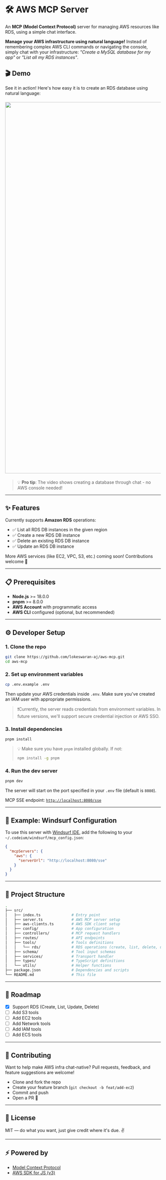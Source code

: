 # 🛠️ AWS MCP Server

An **MCP (Model Context Protocol)** server for managing AWS resources like RDS, using a simple chat interface.

**Manage your AWS infrastructure using natural language!** Instead of remembering complex AWS CLI commands or navigating the console, simply chat with your infrastructure: _"Create a MySQL database for my app"_ or _"List all my RDS instances"_.

## 🎬 Demo

See it in action! Here's how easy it is to create an RDS database using natural language:

<div align="center" style="margin-top:20px;margin-bottom:20px;">
<img src="https://github.com/user-attachments/assets/508ab998-aed9-481f-b4bf-015597cefbc2" width="1200" alt="demo"/>
</div>

> 💡 **Pro tip**: The video shows creating a database through chat - no AWS console needed!

---

## ✨ Features

Currently supports **Amazon RDS** operations:

- ✅ List all RDS DB instances in the given region
- ✅ Create a new RDS DB instance
- ✅ Delete an existing RDS DB instance
- ✅ Update an RDS DB instance

More AWS services (like EC2, VPC, S3, etc.) coming soon! Contributions welcome 🚀

---

## 📋 Prerequisites

- **Node.js** >= 18.0.0
- **pnpm** >= 8.0.0
- **AWS Account** with programmatic access
- **AWS CLI** configured (optional, but recommended)

---

## ⚙️ Developer Setup

### 1. Clone the repo

```bash
git clone https://github.com/lokeswaran-aj/aws-mcp.git
cd aws-mcp
```

### 2. Set up environment variables

```bash
cp .env.example .env
```

Then update your AWS credentials inside `.env`. Make sure you've created an IAM user with appropriate permissions.

> ❗️Currently, the server reads credentials from environment variables. In future versions, we'll support secure credential injection or AWS SSO.

### 3. Install dependencies

```bash
pnpm install
```

> 💡 Make sure you have `pnpm` installed globally. If not:
>
> ```bash
> npm install -g pnpm
> ```

### 4. Run the dev server

```bash
pnpm dev
```

The server will start on the port specified in your `.env` file (default is `8080`).

MCP SSE endpoint:
[`http://localhost:8080/sse`](http://localhost:8080/sse)

---

## 🧪 Example: Windsurf Configuration

To use this server with [Windsurf IDE](https://windsurf.com), add the following to your `~/.codeium/windsurf/mcp_config.json`:

```json
{
  "mcpServers": {
    "aws": {
      "serverUrl": "http://localhost:8080/sse"
    }
  }
}
```

---

## 📁 Project Structure

```bash
.
├── src/
│   ├── index.ts              # Entry point
│   ├── server.ts             # AWS MCP server setup
│   ├── aws-clients.ts        # AWS SDK client setup
│   ├── config/               # App configuration
│   ├── controllers/          # MCP request handlers
│   ├── routes/               # API endpoints
│   ├── tools/                # Tools definitions
│   │   └── rds/              # RDS operations (create, list, delete, update)
│   ├── schema/               # Tool input schemas
│   ├── services/             # Transport handler
│   ├── types/                # TypeScript definitions
│   └── utils/                # Helper functions
├── package.json              # Dependencies and scripts
└── README.md                 # This file
```

---

## 📌 Roadmap

- [x] Support RDS (Create, List, Update, Delete)
- [ ] Add S3 tools
- [ ] Add EC2 tools
- [ ] Add Network tools
- [ ] Add IAM tools
- [ ] Add ECS tools

---

## 🤝 Contributing

Want to help make AWS infra chat-native?
Pull requests, feedback, and feature suggestions are welcome!

- Clone and fork the repo
- Create your feature branch (`git checkout -b feat/add-ec2`)
- Commit and push
- Open a PR 🙌

---

## 📄 License

MIT — do what you want, just give credit where it's due. ✌️

---

## ⚡ Powered by

- [Model Context Protocol](https://modelcontextprotocol.io/introduction)
- [AWS SDK for JS (v3)](https://docs.aws.amazon.com/AWSJavaScriptSDK/v3/latest/)
